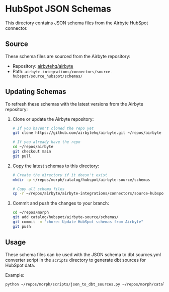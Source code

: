 # HubSpot JSON Schemas

This directory contains JSON schema files from the Airbyte HubSpot connector.

## Source

These schema files are sourced from the Airbyte repository:
- Repository: [airbytehq/airbyte](https://github.com/airbytehq/airbyte)
- Path: `airbyte-integrations/connectors/source-hubspot/source_hubspot/schemas/`

## Updating Schemas

To refresh these schemas with the latest versions from the Airbyte repository:

1. Clone or update the Airbyte repository:
   ```bash
   # If you haven't cloned the repo yet
   git clone https://github.com/airbytehq/airbyte.git ~/repos/airbyte
   
   # If you already have the repo
   cd ~/repos/airbyte
   git checkout main
   git pull
   ```

2. Copy the latest schemas to this directory:
   ```bash
   # Create the directory if it doesn't exist
   mkdir -p ~/repos/morph/catalog/hubspot/airbyte-source/schemas
   
   # Copy all schema files
   cp -r ~/repos/airbyte/airbyte-integrations/connectors/source-hubspot/source_hubspot/schemas/* ~/repos/morph/catalog/hubspot/airbyte-source/schemas/
   ```

3. Commit and push the changes to your branch:
   ```bash
   cd ~/repos/morph
   git add catalog/hubspot/airbyte-source/schemas/
   git commit -m "chore: Update HubSpot schemas from Airbyte"
   git push
   ```

## Usage

These schema files can be used with the JSON schema to dbt sources.yml converter script in the `scripts` directory to generate dbt sources for HubSpot data.

Example:
```bash
python ~/repos/morph/scripts/json_to_dbt_sources.py ~/repos/morph/catalog/hubspot/airbyte-source/schemas/ --source-name hubspot --output ~/repos/morph/catalog/hubspot/sources.yml
```
